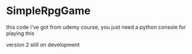 # SimpleRpgGame
this code i've got from udemy course, you just need a python console for playing this

version 2 still on development
